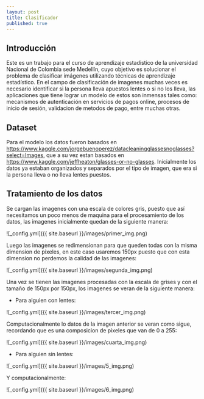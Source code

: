 ```yaml
---
layout: post
title: Clasificador
published: true
---
```

## Introducción
Este es un trabajo para el curso de aprendizaje estadistico de la universidad Nacional de Colombia sede Medellín, cuyo objetivo es solucionar el problema de clasificar imágenes utilizando técnicas de aprendizaje estadístico. En el campo de clasificación de imagenes muchas veces es necesario identificar si la persona lleva apuestos lentes o si no los lleva, las aplicaciones que tiene lograr un modelo de estos son inmensas tales como: mecanismos de autenticación en servicios de pagos online, procesos de inicio de sesión, validacion de metodos de pago, entre muchas otras.

## Dataset
Para el modelo los datos fueron basados en https://www.kaggle.com/jorgebuenoperez/datacleaningglassesnoglasses?select=Images, que a su vez estan basados en https://www.kaggle.com/jeffheaton/glasses-or-no-glasses. Inicialmente los datos ya estaban organizados y separados por el tipo de imagen, que era si la persona lleva o no lleva lentes puestos.

## Tratamiento de los datos
Se cargan las imagenes con una escala de colores gris, puesto que así necesitamos un poco menos de maquina para el procesamiento de los datos, las imagenes inicialmente quedan de la siguiente manera:

![_config.yml]({{ site.baseurl }}/images/primer_img.png)


Luego las imagenes se redimensionan para que queden todas con la misma dimension de pixeles, en este caso usaremos 150px puesto que con esta dimension no perdemos la calidad de las imagenes:

![_config.yml]({{ site.baseurl }}/images/segunda_img.png)

Una vez se tienen las imagenes procesadas con la escala de grises y con el tamaño de 150px por 150px, los imagenes se veran de la siguiente manera:

- Para alguien con lentes:

![_config.yml]({{ site.baseurl }}/images/tercer_img.png)

Computacionalmente lo datos de la imagen anterior se veran como sigue, recordando que es una composicion de pixeles que van de 0 a 255:

![_config.yml]({{ site.baseurl }}/images/cuarta_img.png)


- Para alguien sin lentes:

![_config.yml]({{ site.baseurl }}/images/5_img.png)


Y computacionalmente:

![_config.yml]({{ site.baseurl }}/images/6_img.png)


